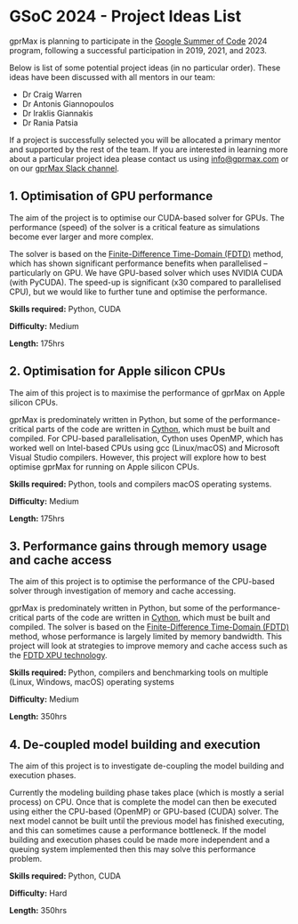 # GSoC 2024 - Project Ideas List

gprMax is planning to participate in the [Google Summer of Code](https://summerofcode.withgoogle.com) 2024 program, following a successful participation in 2019, 2021, and 2023. 

Below is list of some potential project ideas (in no particular order). These ideas have been discussed with all mentors in our team: 
- Dr Craig Warren
- Dr Antonis Giannopoulos
- Dr Iraklis Giannakis
- Dr Rania Patsia

If a project is successfully selected you will be allocated a primary mentor and supported by the rest of the team. If you are interested in learning more about a particular project idea please contact us using [info@gprmax.com](mailto:info@gprmax.com) or on our [gprMax Slack channel](https://gprmax-fdtd.slack.com). 


## 1. Optimisation of GPU performance

The aim of the project is to optimise our CUDA-based solver for GPUs. The performance (speed) of the solver is a critical feature as simulations become ever larger and more complex.

The solver is based on the [Finite-Difference Time-Domain (FDTD)](https://en.wikipedia.org/wiki/Finite-difference_time-domain_method) method, which has shown significant performance benefits when parallelised – particularly on GPU. We have GPU-based solver which uses NVIDIA CUDA (with PyCUDA). The speed-up is significant (x30 compared to parallelised CPU), but we would like to further tune and optimise the performance. 

**Skills required:** Python, CUDA

**Difficulty:** Medium

**Length:** 175hrs

<!--
## 1. Multi-GPU model execution

The aim of the project is to investigate multi-GPU model execution, i.e. allow a model to execute (and share memory) across multiple GPUs.

Currently with our GPU-based (PyCuda) solver, a model must fit within the memory of a single GPU. Simulations are becoming ever larger and more complex, which often means their memory requirements exceed that available on a single GPU. A solution is required to allow a model to execute (and share memory) across multiple GPUs. This may involve a MPI type domain decomposition or simpler memory sharing approach.

**Skills required:** Python, CUDA

**Difficulty:** Hard

**Length:** 350hrs
-->


## 2. Optimisation for Apple silicon CPUs

The aim of this project is to maximise the performance of gprMax on Apple silicon CPUs.

gprMax is predominately written in Python, but some of the performance-critical parts of the code are written in [Cython](https://cython.org), which must be built and compiled. For CPU-based parallelisation, Cython uses OpenMP, which has worked well on Intel-based CPUs using gcc (Linux/macOS) and Microsoft Visual Studio compilers. However, this project will explore how to best optimise gprMax for running on Apple silicon CPUs.

**Skills required:** Python, tools and compilers macOS operating systems.

**Difficulty:** Medium

**Length:** 175hrs


## 3. Performance gains through memory usage and cache access

The aim of this project is to optimise the performance of the CPU-based solver through investigation of memory and cache accessing.

gprMax is predominately written in Python, but some of the performance-critical parts of the code are written in [Cython](https://cython.org), which must be built and compiled. The solver is based on the [Finite-Difference Time-Domain (FDTD)](https://en.wikipedia.org/wiki/Finite-difference_time-domain_method) method, whose performance is largely limited by memory bandwidth. This project will look at strategies to improve memory and cache access such as the [FDTD XPU technology](https://ieeexplore.ieee.org/abstract/document/7481533). 

**Skills required:** Python, compilers and benchmarking tools on multiple (Linux, Windows, macOS) operating systems

**Difficulty:** Medium

**Length:** 350hrs


## 4. De-coupled model building and execution

The aim of this project is to investigate de-coupling the model building and execution phases.

Currently the modeling building phase takes place (which is mostly a serial process) on CPU. Once that is complete the model can then be executed using either the CPU-based (OpenMP) or GPU-based (CUDA) solver. The next model cannot be built until the previous model has finished executing, and this can sometimes cause a performance bottleneck. If the model building and execution phases could be made more independent and a queuing system implemented then this may solve this performance problem.

**Skills required:** Python, CUDA

**Difficulty:** Hard

**Length:** 350hrs